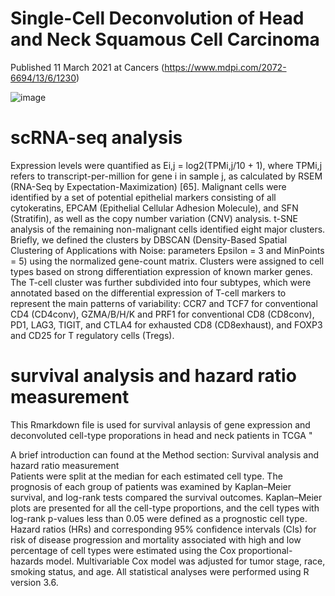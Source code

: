 # Single-Cell Deconvolution of Head and Neck Squamous Cell Carcinoma
Published 11 March 2021 at Cancers (https://www.mdpi.com/2072-6694/13/6/1230)  

![image](https://user-images.githubusercontent.com/33009124/162630970-0c95beb8-9d41-4900-8bb7-0be03af23ed3.png)

# scRNA-seq analysis
Expression levels were quantified as Ei,j = log2(TPMi,j/10 + 1), where TPMi,j refers to transcript-per-million for gene i in sample j, as calculated by RSEM (RNA-Seq by Expectation-Maximization) [65]. Malignant cells were identified by a set of potential epithelial markers consisting of all cytokeratins, EPCAM (Epithelial Cellular Adhesion Molecule), and SFN (Stratifin), as well as the copy number variation (CNV) analysis. t-SNE analysis of the remaining non-malignant cells identified eight major clusters. Briefly, we defined the clusters by DBSCAN (Density-Based Spatial Clustering of Applications with Noise: parameters Epsilon = 3 and MinPoints = 5) using the normalized gene-count matrix. Clusters were assigned to cell types based on strong differentiation expression of known marker genes. The T-cell cluster was further subdivided into four subtypes, which were annotated based on the differential expression of T-cell markers to represent the main patterns of variability: CCR7 and TCF7 for conventional CD4 (CD4conv), GZMA/B/H/K and PRF1 for conventional CD8 (CD8conv), PD1, LAG3, TIGIT, and CTLA4 for exhausted CD8 (CD8exhaust), and FOXP3 and CD25 for T regulatory cells (Tregs).


# survival analysis and hazard ratio measurement 
This Rmarkdown file is used for survival anlaysis of gene expression and deconvoluted cell-type proporations in head and neck patients in TCGA  "   

A brief introduction can found at the Method section: Survival analysis and hazard ratio measurement  
Patients were split at the median for each estimated cell type. The prognosis of each group of patients was examined by Kaplan–Meier survival, and log-rank tests compared the survival outcomes. Kaplan–Meier plots are presented for all the cell-type proportions, and the cell types with log-rank p-values less than 0.05 were defined as a prognostic cell type. Hazard ratios (HRs) and corresponding 95% confidence intervals (CIs) for risk of disease progression and mortality associated with high and low percentage of cell types were estimated using the Cox proportional-hazards model. Multivariable Cox model was adjusted for tumor stage, race, smoking status, and age. All statistical analyses were performed using R version 3.6.

